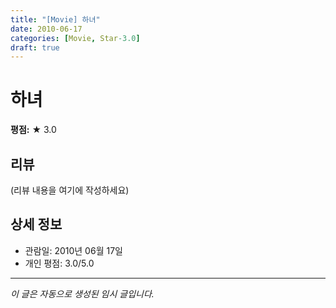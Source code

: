 ```yaml
---
title: "[Movie] 하녀"
date: 2010-06-17
categories: [Movie, Star-3.0]
draft: true
---
```


# 하녀

**평점:** ★ 3.0

## 리뷰

(리뷰 내용을 여기에 작성하세요)

## 상세 정보

- 관람일: 2010년 06월 17일
- 개인 평점: 3.0/5.0

---

*이 글은 자동으로 생성된 임시 글입니다.*
